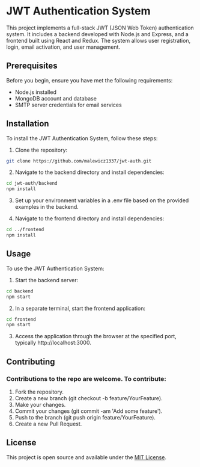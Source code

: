 # JWT Authentication System

This project implements a full-stack JWT (JSON Web Token) authentication system. It includes a backend developed with Node.js and Express, and a frontend built using React and Redux. The system allows user registration, login, email activation, and user management.

## Prerequisites

Before you begin, ensure you have met the following requirements:
- Node.js installed
- MongoDB account and database
- SMTP server credentials for email services

## Installation

To install the JWT Authentication System, follow these steps:

1. Clone the repository:
```bash
git clone https://github.com/malewicz1337/jwt-auth.git
```

2. Navigate to the backend directory and install dependencies:
 ```bash
 cd jwt-auth/backend
 npm install
```

3. Set up your environment variables in a .env file based on the provided examples in the backend.
   
4. Navigate to the frontend directory and install dependencies:
 ```bash
 cd ../frontend
 npm install
```

## Usage

To use the JWT Authentication System:

1. Start the backend server:
 ```bash
 cd backend
 npm start
```

2. In a separate terminal, start the frontend application:
 ```bash
 cd frontend
 npm start
```

3. Access the application through the browser at the specified port, typically http://localhost:3000.
   
## Contributing

### Contributions to the repo are welcome. To contribute:

1. Fork the repository.
2. Create a new branch (git checkout -b feature/YourFeature).
3. Make your changes.
4. Commit your changes (git commit -am 'Add some feature').
5. Push to the branch (git push origin feature/YourFeature).
6. Create a new Pull Request.

## License

This project is open source and available under the [MIT License](LICENSE).
